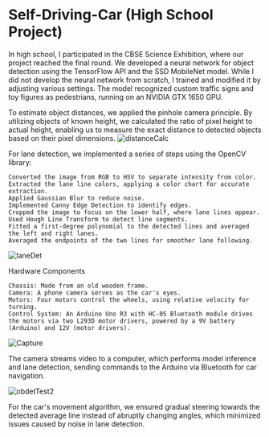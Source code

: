 # Self-Driving-Car (High School Project)
In high school, I participated in the CBSE Science Exhibition, where our project reached the final round. We developed a neural network for object detection using the TensorFlow API and the SSD MobileNet model. While I did not develop the neural network from scratch, I trained and modified it by adjusting various settings. The model recognized custom traffic signs and toy figures as pedestrians, running on an NVIDIA GTX 1650 GPU.

To estimate object distances, we applied the pinhole camera principle. By utilizing objects of known height, we calculated the ratio of pixel height to actual height, enabling us to measure the exact distance to detected objects based on their pixel dimensions.
![distanceCalc](https://github.com/user-attachments/assets/896a9a2a-dc50-4eb0-9f5e-629469f224b5)


For lane detection, we implemented a series of steps using the OpenCV library:

    Converted the image from RGB to HSV to separate intensity from color.
    Extracted the lane line colors, applying a color chart for accurate extraction.
    Applied Gaussian Blur to reduce noise.
    Implemented Canny Edge Detection to identify edges.
    Cropped the image to focus on the lower half, where lane lines appear.
    Used Hough Line Transform to detect line segments.
    Fitted a first-degree polynomial to the detected lines and averaged the left and right lanes.
    Averaged the endpoints of the two lines for smoother lane following.

![laneDet](https://github.com/user-attachments/assets/20a16dcd-23dd-45c2-a562-49d30f054c1b)


Hardware Components

    Chassis: Made from an old wooden frame.
    Camera: A phone camera serves as the car's eyes.
    Motors: Four motors control the wheels, using relative velocity for turning.
    Control System: An Arduino Uno R3 with HC-05 Bluetooth module drives the motors via two L293D motor drivers, powered by a 9V battery (Arduino) and 12V (motor drivers).

![Capture](https://github.com/user-attachments/assets/6617c4e8-a56f-4abc-8b57-1e4c03db0141)

The camera streams video to a computer, which performs model inference and lane detection, sending commands to the Arduino via Bluetooth for car navigation.

![obdetTest2](https://github.com/user-attachments/assets/88571b6b-3b15-4168-b904-ea2a5c253ed6)


For the car's movement algorithm, we ensured gradual steering towards the detected average line instead of abruptly changing angles, which minimized issues caused by noise in lane detection.
